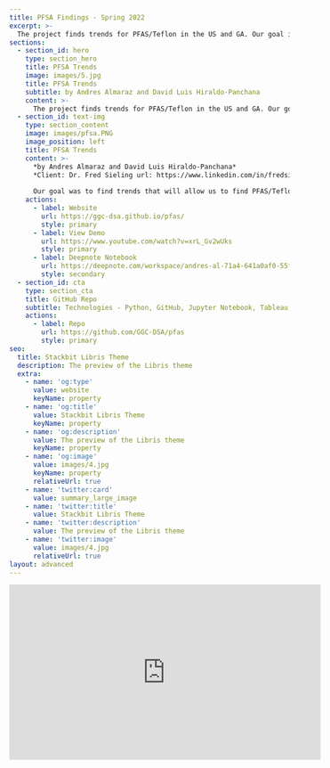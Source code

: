 ```yaml
---
title: PFSA Findings - Spring 2022
excerpt: >-
  The project finds trends for PFAS/Teflon in the US and GA. Our goal is to be able to prevent any harm to people from PFAS at any site and find the offenders causing it.
sections:
  - section_id: hero
    type: section_hero
    title: PFSA Trends
    image: images/5.jpg
    title: PFSA Trends
    subtitle: by Andres Almaraz and David Luis Hiraldo-Panchana
    content: >-
      The project finds trends for PFAS/Teflon in the US and GA. Our goal is to be able to prevent any harm to people from PFAS at any site and find the offenders causing it.
  - section_id: text-img
    type: section_content
    image: images/pfsa.PNG
    image_position: left
    title: PFSA Trends 
    content: >-
      *by Andres Almaraz and David Luis Hiraldo-Panchana*  
      *Client: Dr. Fred Sieling url: https://www.linkedin.com/in/fredsieling/*  
      
      Our goal was to find trends that will allow us to find PFAS/Teflon in US and GA. It is a manufactured chemical that can cause serious health issues if it enters a person's blood system. Teflon which can contain a chemical of PFAS and can be found on materials like nonstick pan or water repellent clothing. The chemical can never fully go away since it stays wherever it is left whether it is in the air, water, or someone’s body. In addition to our goal, we want to be able to prevent any harm to people from PFAS at any site and find the offenders causing it.
    actions:
      - label: Website
        url: https://ggc-dsa.github.io/pfas/
        style: primary
      - label: View Demo
        url: https://www.youtube.com/watch?v=xrL_Gv2wUks
        style: primary
      - label: Deepnote Notebook
        url: https://deepnote.com/workspace/andres-al-71a4-641a0af0-55f4-45b5-b3cd-3b9eadbe9894/project/Capstone-1c411a1a-39b3-482a-9f41-b53f24acaa96/notebook/Capstone-6003edde86c04fac8d3d68d647e3a29d
        style: secondary
  - section_id: cta
    type: section_cta
    title: GitHub Repo
    subtitle: Technologies - Python, GitHub, Jupyter Notebook, Tableau, Deepnote, Bootstrap, HTML
    actions:
      - label: Repo
        url: https://github.com/GGC-DSA/pfas
        style: primary
seo:
  title: Stackbit Libris Theme
  description: The preview of the Libris theme
  extra:
    - name: 'og:type'
      value: website
      keyName: property
    - name: 'og:title'
      value: Stackbit Libris Theme
      keyName: property
    - name: 'og:description'
      value: The preview of the Libris theme
      keyName: property
    - name: 'og:image'
      value: images/4.jpg
      keyName: property
      relativeUrl: true
    - name: 'twitter:card'
      value: summary_large_image
    - name: 'twitter:title'
      value: Stackbit Libris Theme
    - name: 'twitter:description'
      value: The preview of the Libris theme
    - name: 'twitter:image'
      value: images/4.jpg
      relativeUrl: true
layout: advanced
---
```

<iframe width="560" height="315" src="https://www.youtube.com/embed/8uuFIi-ghPI" frameborder="0" allow="accelerometer; autoplay; clipboard-write; encrypted-media; gyroscope; picture-in-picture" allowfullscreen></iframe>
